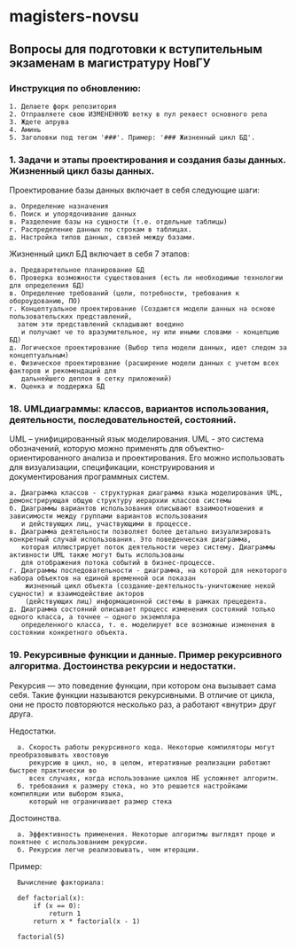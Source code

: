 # magisters-novsu
## Вопросы для подготовки к вступительным экзаменам в магистратуру НовГУ
### Инструкция по обновлению: 
    1. Делаете форк репозитория
    2. Отправляете свою ИЗМЕНЕННУЮ ветку в пул реквест основного репа
    3. Ждете апрува
    4. Аминь
    5. Заголовки под тегом '###'. Пример: '### Жизненный цикл БД'.


### 1. Задачи и этапы проектирования и создания базы данных. Жизненный цикл базы данных.

Проектирование базы данных включает в себя следующие шаги:

    а. Определение назначения
    б. Поиск и упорядочивание данных
    в. Разделение базы на сущности (т.е. отдельные таблицы)
    г. Распределение данных по строкам в таблицах.
    д. Настройка типов данных, связей между базами.

Жизненный цикл БД включает в себя 7 этапов:

    а. Предварительное планирование БД
    б. Проверка возможности существования (есть ли необходимые технологии для определения БД)
    в. Определение требований (цели, потребности, требования к обороудованию, ПО)
    г. Концептуальное проектирование (Создаются модели данных на основе пользовательских представлений,
      затем эти представлений складывают воедино 
       и получают че то вразумительное, ну или иными словами - концепцию БД)
    д. Логическое проектирование (Выбор типа модели данных, идет следом за концептуальным)
    е. Физическое проектирование (расширение модели данных с учетом всех факторов и рекомендаций для
       дальнейшего деплоя в сетку приложений)
    ж. Оценка и поддержка БД

### 18. UMLдиаграммы: классов, вариантов использования, деятельности, последовательностей, состояний.

UML – унифицированный язык моделирования. UML - это система обозначений, которую можно применять для объектно-ориентированного анализа и проектирования.
Его можно использовать для визуализации, спецификации, конструирования и документирования программных систем.

    а. Диаграмма классов - структурная диаграмма языка моделирования UML, демонстрирующая общую структуру иерархии классов системы
    б. Диаграммы вариантов использования описывают взаимоотношения и зависимости между группами вариантов использования
       и действующих лиц, участвующими в процессе.
    в. Диаграмма деятельности позволяет более детально визуализировать конкретный случай использования. Это поведенческая диаграмма,
       которая иллюстрирует поток деятельности через систему. Диаграммы активности UML также могут быть использованы
       для отображения потока событий в бизнес-процессе.
    г. Диаграммы последовательности - диаграмма, на которой для некоторого набора объектов на единой временной оси показан
        жизненный цикл объекта (создание-деятельность-уничтожение некой сущности) и взаимодействие акторов 
        (действующих лиц) информационной системы в рамках прецедента.
    д. Диаграмма состояний описывает процесс изменения состояний только одного класса, а точнее – одного экземпляра
       определенного класса, т. е. моделирует все возможные изменения в состоянии конкретного объекта.

### 19. Рекурсивные функции и данные. Пример рекурсивного алгоритма. Достоинства рекурсии и недостатки.

Рекурсия — это поведение функции, при котором она вызывает сама себя. Такие функции называются рекурсивными.
В отличие от цикла, они не просто повторяются несколько раз, а работают «внутри» друг друга.

Недостатки.

      а. Скорость работы рекурсивного кода. Некоторые компиляторы могут преобразовывать хвостовую
         рекурсию в цикл, но, в целом, итеративные реализации работают быстрее практически во
         всех случаях, когда использование циклов НЕ усложняет алгоритм.
      б. требования к размеру стека, но это решается настройками компиляции или выбором языка,
         который не ограничивает размер стека

Достоинства.

      а. Эффективность применения. Некоторые алгоритмы выглядят проще и понятнее с использованием рекурсии.
      б. Рекурсии легче реализовывать, чем итерации.

Пример:

      Вычисление факториала:

      def factorial(x):
          if (x == 0):
              return 1
          return x * factorial(x - 1)

      factorial(5)

    



